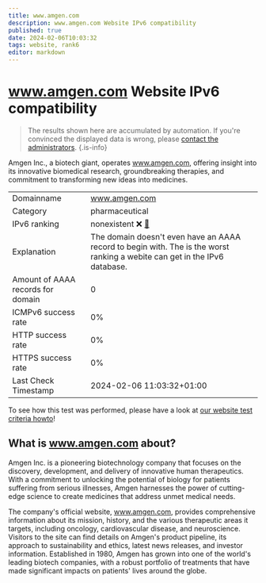 ```yaml
---
title: www.amgen.com
description: www.amgen.com Website IPv6 compatibility
published: true
date: 2024-02-06T10:03:32
tags: website, rank6
editor: markdown
---
```


# www.amgen.com Website IPv6 compatibility

> The results shown here are accumulated by automation. If you're convinced the displayed data is wrong, please [contact the administrators](/howto/chat). 
{.is-info}

Amgen Inc., a biotech giant, operates www.amgen.com, offering insight into its innovative biomedical research, groundbreaking therapies, and commitment to transforming new ideas into medicines.


|   |   |
| - | - |
| Domainname | www.amgen.com
| Category | pharmaceutical |
| IPv6 ranking | nonexistent :x: [🔗](/howto/ranking) |
| Explanation | The domain doesn't even have an AAAA record to begin with. The is the worst ranking a webite can get in the IPv6 database. |
| Amount of AAAA records for domain | 0 |
| ICMPv6 success rate | 0%|
| HTTP success rate | 0% |
| HTTPS success rate | 0% |
| Last Check Timestamp | 2024-02-06 11:03:32+01:00 |

To see how this test was performed, please have a look at [our website test criteria howto](/howto/testcriteria/website)!


## What is www.amgen.com about?
Amgen Inc. is a pioneering biotechnology company that focuses on the discovery, development, and delivery of innovative human therapeutics. With a commitment to unlocking the potential of biology for patients suffering from serious illnesses, Amgen harnesses the power of cutting-edge science to create medicines that address unmet medical needs.

The company's official website, www.amgen.com, provides comprehensive information about its mission, history, and the various therapeutic areas it targets, including oncology, cardiovascular disease, and neuroscience. Visitors to the site can find details on Amgen's product pipeline, its approach to sustainability and ethics, latest news releases, and investor information. Established in 1980, Amgen has grown into one of the world's leading biotech companies, with a robust portfolio of treatments that have made significant impacts on patients' lives around the globe.


